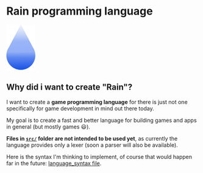 # Rain programming language
![](icons/Rain-File-Icon.png)

## Why did i want to create "Rain"?

I want to create a **game programming language** for there is just not one specifically for game development in mind out there today.

My goal is to create a fast and better language for building games and apps in general (but mostly games 😃).

**Files in [`src/`](src/) folder are not intended to be used yet**, as currently the language provides only a lexer (soon a parser will also be available).

Here is the syntax I'm thinking to implement, of course that would happen far in the future: [language_syntax file](language_syntax.rain).
